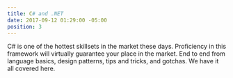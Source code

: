```yaml
---
title: C# and .NET
date: 2017-09-12 01:29:00 -05:00
position: 3
---
```


C# is one of the hottest skillsets in the market these days. Proficiency in this framework will virtually guarantee your place in the market. End to end from language basics, design patterns, tips and tricks, and gotchas. We have it all covered here.